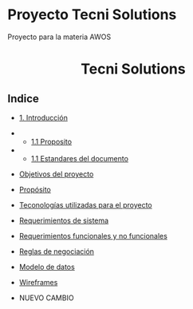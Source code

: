 # Proyecto Tecni Solutions
Proyecto para la materia AWOS
<h1 align="center">Tecni Solutions</h1>

## Indice
- [1. Introducción](#1.Introducción)
- - [1.1 Proposito](#1.1Proposito)
- - [1.1 Estandares del documento](#1.1Proposito)
- [Objetivos del proyecto](#Objetivo)
- [Propósito](#Propósito)
- [Teconologías utilizadas para el proyecto](#Tecnologias_utilizadas)
- [Requerimientos de sistema](#Requerimientos_sistema)
- [Requerimientos funcionales y no funcionales](#Requerimientos)
- [Reglas de negociación](#Reglas)
- [Modelo de datos](#Modelo_de_datos)
- [Wireframes](#Wireframes)
  

- NUEVO CAMBIO

